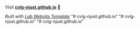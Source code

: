 
#

Visit **[cvlg-njust.github.io](https://cvlg-njust.github.io/)** 🚀

_Built with [Lab Website Template](https://greene-lab.gitbook.io/lab-website-template-docs)_
"# cvlg-njust.github.io" 
"# cvlg-njust.github.io" 
"# cvlg-njust.github.io" 
